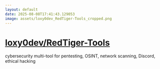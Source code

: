 ```yaml
---
layout: default
date: 2025-08-08T17:41:43.129053
image: assets/loxy0dev_RedTiger-Tools_cropped.png
---
```


# [loxy0dev/RedTiger-Tools](https://github.com/loxy0dev/RedTiger-Tools)

cybersecurity multi-tool for pentesting, OSINT, network scanning, Discord, ethical hacking
